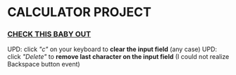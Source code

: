 # CALCULATOR PROJECT

### [CHECK THIS BABY OUT](https://danieledefoe.github.io/Calculator/)

UPD: click *"c"* on your keyboard to **clear the input field** (any case)
UPD: click *"Delete"* to **remove last character on the input field** (I could not realize Backspace button event)
